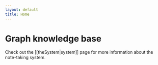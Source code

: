 ```yaml
---
layout: default
title: Home
---
```


# Graph knowledge base

Check out the [[theSystem|system]] page for more information about the note-taking system.
